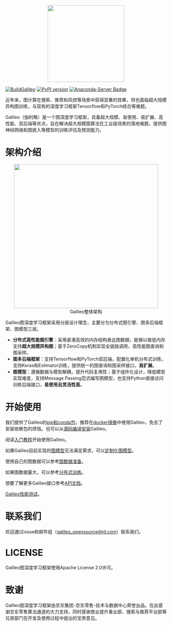 <div align="center">
  <img src="docs/imgs/logo.jpg" height="240" />
</div>

[![BuildGalileo](https://github.com/JDGalileo/galileo/actions/workflows/build.yml/badge.svg)](https://github.com/JDGalileo/galileo/actions/workflows/build.yml)
[![PyPI version](https://badge.fury.io/py/jdgalileo.svg)](https://badge.fury.io/py/jdgalileo)
[![Anaconda-Server Badge](https://anaconda.org/jdgalileo/jdgalileo/badges/version.svg)](https://anaconda.org/jdgalileo/jdgalileo)

近年来，图计算在搜索、推荐和风控等场景中获得显著的效果，但也面临超大规模异构图训练，与现有的深度学习框架Tensorflow和PyTorch结合等难题。

Galileo（伽利略）是一个图深度学习框架，具备超大规模、易使用、易扩展、高性能、双后端等优点，旨在解决超大规模图算法在工业级场景的落地难题，提供图神经网络和图嵌入等模型的训练评估及预测能力。

# 架构介绍

<div align="center">
    <img src="docs/imgs/arch.jpg" height="450" /><br/>
    Galileo整体架构
</div>

Galileo图深度学习框架采用分层设计理念，主要分为分布式图引擎、图多后端框架、图模型三层。
- **分布式高性能图引擎**：采用紧凑高效的内存结构表达图数据，能够以极低内存支持**超大规模异构图**；基于ZeroCopy机制实现全链路调用，高性能图查询和图采样。
- **图多后端框架**：支持Tensorflow和PyTorch双后端，配置化单机分布式训练，支持Keras和Estimator训练，提供统一的图查询和图采样接口，**易扩展**。
- **图模型**：遵循数据与模型解耦，提升代码复用性；基于组件化设计，降低模型实现难度，支持Message Passing范式编写图模型，也支持Python直接访问训练后端接口，**易使用且灵活性高**。


# 开始使用
我们提供了Galileo的[pip和conda包](docs/pip.md)，推荐在[docker镜像](https://hub.docker.com/r/jdgalileo/galileo)中使用Galileo，免去了安装依赖包的烦恼。也可以从[源码编译安装](docs/install.md)Galileo。

阅读[入门教程](docs/introduce.md)开始使用Galileo。

如果Galileo目前实现的[图模型](examples/README.md)无法满足需求，可以[定制化图模型](docs/custom.md)。

使用自己的图数据可以参考[图数据准备](docs/data_prepare.md)。

如果图数据量大，可以参考[分布式训练](docs/train.md)。

想要了解更多Galileo接口参考[API文档](docs/api.md)。

[Galileo性能测试](docs/performance.md)。

# 联系我们
欢迎通过issue和邮件组（galileo_opensource@jd.com）联系我们。

# LICENSE
Galileo图深度学习框架使用Apache License 2.0许可。

# 致谢
Galileo图深度学习框架由京东集团-京东零售-技术与数据中心荣誉出品，在此感谢京东零售算法通道的大力支持，同时感谢商业提升事业部、搜索与推荐平台部等兄弟部门在开发及使用过程中提出的宝贵意见。

